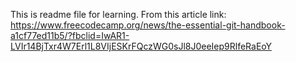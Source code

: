 This is readme file for learning.
From this article link: https://www.freecodecamp.org/news/the-essential-git-handbook-a1cf77ed11b5/?fbclid=IwAR1-LVIr14BjTxr4W7Erl1L8VIjESKrFQczWG0sJl8J0eeIep9RlfeRaEoY